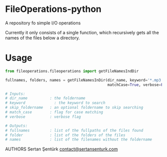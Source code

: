 # FileOperations-python
A repository fo simple I/O operations

Currently it only consists of a single function, which recursively gets all the names of the files below a directory. 

Usage
=======

```python
from fileoperations.fileoperations import getFileNamesIndDir

fullnames, folders, names = getFileNamesInDir(dir_name, keyword='*.mp3', skip_foldername='', 
                                              matchCase=True, verbose=False)

# Inputs:
# dir_name          : the foldername
# keyword	          :	the keyword to search
# skip_foldername   : an optional foldername to skip searching
# match_case        : flag for case matching
# verbose           : verbose flag

# Outputs:
# fullnames         : list of the fullpaths of the files found
# folder            : list of the folders of the files
# names             : list of the filenames without the foldername
```

AUTHORS
Sertan Şentürk	contact@sertansenturk.com

